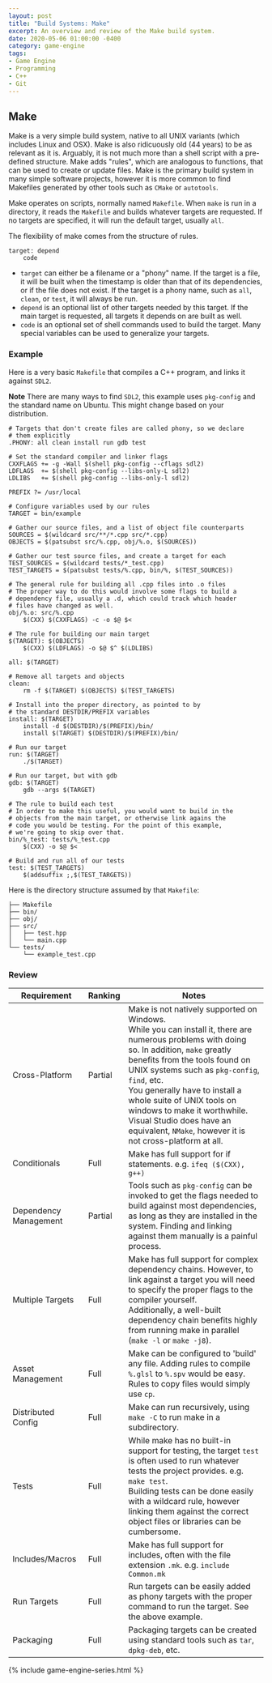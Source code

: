 ```yaml
---
layout: post
title: "Build Systems: Make"
excerpt: An overview and review of the Make build system.
date: 2020-05-06 01:00:00 -0400
category: game-engine
tags: 
- Game Engine
- Programming
- C++
- Git
---
```


## Make

Make is a very simple build system, native to all UNIX variants (which includes Linux and OSX). Make is also ridicuously old (44 years) to be as relevant as it is. Arguably, it is not much more than a shell script with a pre-defined structure. Make adds "rules", which are analogous to functions, that can be used to create or update files. Make is the primary build system in many simple software projects, however it is more common to find Makefiles generated by other tools such as `CMake` or `autotools`.

Make operates on scripts, normally named `Makefile`. When `make` is run in a directory, it reads the `Makefile` and builds whatever targets are requested. If no targets are specified, it will run the default target, usually `all`.

The flexibility of make comes from the structure of rules.

```
target: depend
	code
```

* `target` can either be a filename or a "phony" name. If the target is a file, it will be built when the timestamp is older than that of its dependencies, or if the file does not exist. If the target is a phony name, such as `all`, `clean`, or `test`, it will always be run.
* `depend` is an optional list of other targets needed by this target. If the main target is requested, all targets it depends on are built as well.
* `code` is an optional set of shell commands used to build the target. Many special variables can be used to generalize your targets.

### Example

Here is a very basic `Makefile` that compiles a C++ program, and links it against `SDL2`.

**Note** There are many ways to find `SDL2`, this example uses `pkg-config` and the standard name on Ubuntu. This might change based on your distribution.

```make
# Targets that don't create files are called phony, so we declare 
# them explicitly
.PHONY: all clean install run gdb test

# Set the standard compiler and linker flags
CXXFLAGS += -g -Wall $(shell pkg-config --cflags sdl2)
LDFLAGS  += $(shell pkg-config --libs-only-L sdl2)
LDLIBS   += $(shell pkg-config --libs-only-l sdl2)

PREFIX ?= /usr/local

# Configure variables used by our rules
TARGET = bin/example

# Gather our source files, and a list of object file counterparts
SOURCES = $(wildcard src/**/*.cpp src/*.cpp)
OBJECTS = $(patsubst src/%.cpp, obj/%.o, $(SOURCES))

# Gather our test source files, and create a target for each
TEST_SOURCES = $(wildcard tests/*_test.cpp)
TEST_TARGETS = $(patsubst tests/%.cpp, bin/%, $(TEST_SOURCES))

# The general rule for building all .cpp files into .o files
# The proper way to do this would involve some flags to build a
# dependency file, usually a .d, which could track which header
# files have changed as well.
obj/%.o: src/%.cpp
	$(CXX) $(CXXFLAGS) -c -o $@ $<

# The rule for building our main target
$(TARGET): $(OBJECTS)
	$(CXX) $(LDFLAGS) -o $@ $^ $(LDLIBS)

all: $(TARGET)

# Remove all targets and objects
clean:
	rm -f $(TARGET) $(OBJECTS) $(TEST_TARGETS)

# Install into the proper directory, as pointed to by
# the standard DESTDIR/PREFIX variables
install: $(TARGET)
	install -d $(DESTDIR)/$(PREFIX)/bin/
	install $(TARGET) $(DESTDIR)/$(PREFIX)/bin/

# Run our target
run: $(TARGET)
	./$(TARGET)

# Run our target, but with gdb
gdb: $(TARGET)
	gdb --args $(TARGET)

# The rule to build each test
# In order to make this useful, you would want to build in the
# objects from the main target, or otherwise link agains the
# code you would be testing. For the point of this example,
# we're going to skip over that.
bin/%_test: tests/%_test.cpp
	$(CXX) -o $@ $<

# Build and run all of our tests
test: $(TEST_TARGETS)
	$(addsuffix ;,$(TEST_TARGETS))

```

Here is the directory structure assumed by that `Makefile`:

```
├── Makefile
├── bin/
├── obj/
├── src/
│   ├── test.hpp
│   └── main.cpp
└── tests/
    └── example_test.cpp
```

### Review

| Requirement | Ranking | Notes |
|-|-|-|
| Cross-Platform | Partial | Make is not natively supported on Windows.<br />While you can install it, there are numerous problems with doing so. In addition, `make` greatly benefits from the tools found on UNIX systems such as `pkg-config`, `find`, etc.<br />You generally have to install a whole suite of UNIX tools on windows to make it worthwhile. Visual Studio does have an equivalent, `NMake`, however it is not cross-platform at all. |
| Conditionals | Full | Make has full support for if statements. e.g. `ifeq ($(CXX), g++)` |
| Dependency Management | Partial | Tools such as `pkg-config` can be invoked to get the flags needed to build against most dependencies, as long as they are installed in the system. Finding and linking against them manually is a painful process. |
| Multiple Targets | Full | Make has full support for complex dependency chains. However, to link against a target you will need to specify the proper flags to the compiler yourself.<br />Additionally, a well-built dependency chain benefits highly from running make in parallel (`make -l` or `make -j8`). |
| Asset Management | Full | Make can be configured to 'build' any file. Adding rules to compile `%.glsl` to `%.spv` would be easy. Rules to copy files would simply use `cp`.
| Distributed Config | Full | Make can run recursively, using `make -C` to run make in a subdirectory. |
| Tests | Full | While make has no built-in support for testing, the target `test` is often used to run whatever tests the project provides. e.g. `make test`.<br />Building tests can be done easily with a wildcard rule, however linking them against the correct object files or libraries can be cumbersome. |
| Includes/Macros | Full | Make has full support for includes, often with the file extension `.mk`. e.g. `include Common.mk`  |
| Run Targets | Full | Run targets can be easily added as phony targets with the proper command to run the target. See the above example. |
| Packaging | Full | Packaging targets can be created using standard tools such as `tar`, `dpkg-deb`, etc. |

{% include game-engine-series.html %}